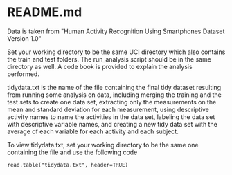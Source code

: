 # README.md #

Data is taken from "Human Activity Recognition Using Smartphones Dataset Version 1.0"

Set your working directory to be the same UCI directory which also contains the train and test folders. The run_analysis script should be in the same directory as well. A code book is provided to explain the analysis performed.

tidydata.txt is the name of the file containing the final tidy dataset resulting from running some analysis on data, including merging the training and the test sets to create one data set, extracting only the measurements on the mean and standard deviation for each measurement, using descriptive activity names to name the activities in the data set, labeling the data set with descriptive variable names,  and creating a new tidy data set with the average of each variable for each activity and each subject.

 To view tidydata.txt, set your working directory to be the same one containing the file and use the following code

```{r}
read.table("tidydata.txt", header=TRUE)
```